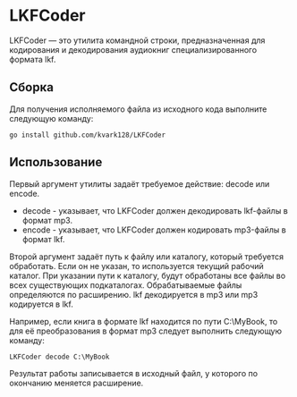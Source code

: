 # LKFCoder

LKFCoder — это утилита командной строки, предназначенная для кодирования и декодирования аудиокниг специализированного формата lkf.

## Сборка
Для получения исполняемого файла из исходного кода выполните следующую команду:

	go install github.com/kvark128/LKFCoder

## Использование
Первый аргумент утилиты задаёт требуемое действие: decode или encode.

* decode - указывает, что LKFCoder должен декодировать lkf-файлы в формат mp3.
* encode - указывает, что LKFCoder должен кодировать mp3-файлы в формат lkf.

Второй аргумент задаёт путь к файлу или каталогу, который требуется обработать.
Если он не указан, то используется текущий рабочий каталог.
При указании пути к каталогу, будут обработаны все файлы во всех существующих подкаталогах.
Обрабатываемые файлы определяются по расширению. lkf декодируется в mp3 или mp3 кодируется в lkf.

Например, если книга в формате lkf находится по пути C:\MyBook, то для её преобразования в формат mp3 следует выполнить следующую команду:

	LKFCoder decode C:\MyBook

Результат работы записывается в исходный файл, у которого по окончанию меняется расширение.
